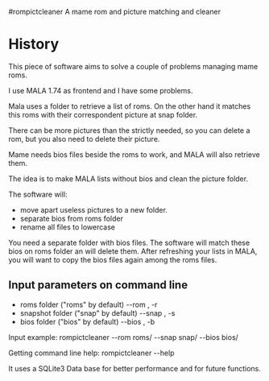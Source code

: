 #rompictcleaner
A mame rom and picture matching and cleaner  

# History
This piece of software aims to solve a couple of problems managing mame roms.  

I use MALA 1.74 as frontend and I have some problems.  

Mala uses a folder to retrieve a list of roms.
On the other hand it matches this roms with their correspondent picture at snap folder.  

There can be more pictures than the strictly needed, so you can delete a rom, but you also need to delete their picture.  

Mame needs bios files beside the roms to work, and MALA will also retrieve them.  

The idea is to make MALA lists without bios and clean the picture folder.  

The software will:  
  * move apart useless pictures to a new folder.
  * separate bios from roms folder
  * rename all files to lowercase

You need a separate folder with bios files. The software will match these bios on roms folder an will delete them. After refreshing your lists in MALA, you will want to copy the bios files again among the roms files.


## Input parameters on command line
* roms folder ("roms" by default) --rom , -r
* snapshot folder ("snap" by default) --snap , -s
* bios folder ("bios" by default) --bios  ,  -b

Input example:
rompictcleaner --rom roms/ --snap snap/ --bios bios/

Getting command line help:
rompictcleaner --help


It uses a SQLite3 Data base for better performance and for future functions.